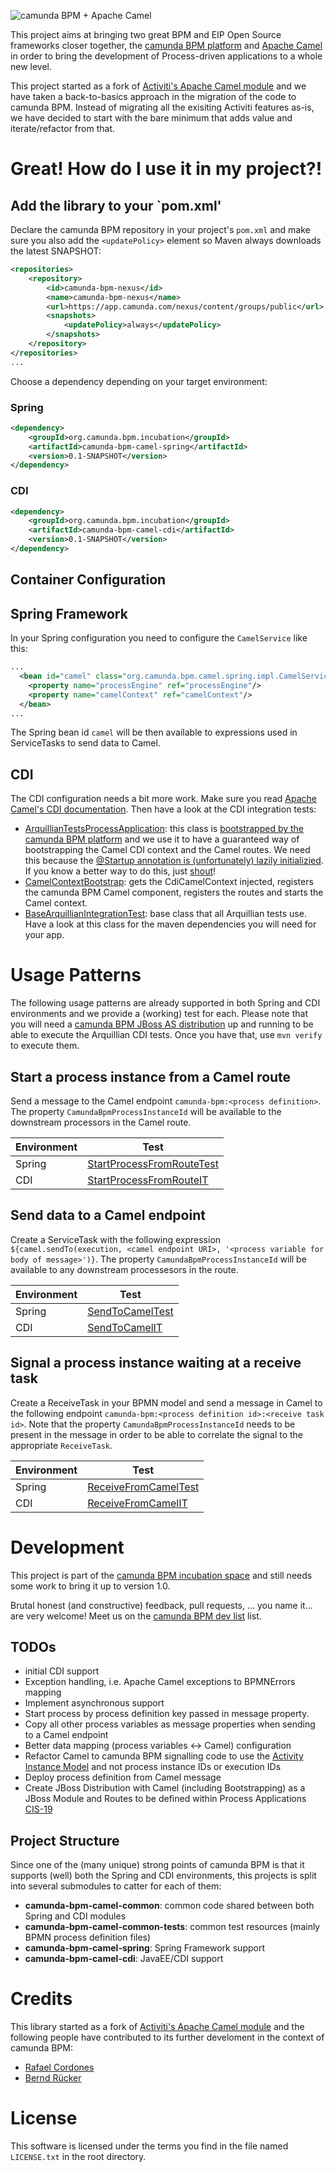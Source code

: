 ![camunda BPM + Apache Camel][1]

This project aims at bringing two great BPM and EIP Open Source frameworks closer together, the [camunda BPM platform](http://camunda.org) and [Apache Camel](http://camel.camunda.org) in order to bring the development of Process-driven  applications to a whole new level.

This project started as a fork of [Activiti's Apache Camel module](https://github.com/Activiti/Activiti/tree/master/modules/activiti-camel) and we have taken a back-to-basics approach in the migration of the code to camunda BPM. Instead of migrating all the exisiting Activiti features as-is, we have decided to start with the bare minimum that adds value and iterate/refactor from that.

# Great! How do I use it in my project?!

## Add the library to your `pom.xml'

Declare the camunda BPM repository in your project's `pom.xml` and make sure you also add the `<updatePolicy>` element so Maven always downloads the latest SNAPSHOT: 

```xml
<repositories>
	<repository>
		<id>camunda-bpm-nexus</id>
		<name>camunda-bpm-nexus</name>
		<url>https://app.camunda.com/nexus/content/groups/public</url>
		<snapshots>
			<updatePolicy>always</updatePolicy>
		</snapshots>
	</repository>
</repositories>
...
```

Choose a dependency depending on your target environment:

### Spring
```xml
<dependency>
    <groupId>org.camunda.bpm.incubation</groupId>
    <artifactId>camunda-bpm-camel-spring</artifactId>
    <version>0.1-SNAPSHOT</version>
</dependency>
```

### CDI
```xml
<dependency>
    <groupId>org.camunda.bpm.incubation</groupId>
    <artifactId>camunda-bpm-camel-cdi</artifactId>
    <version>0.1-SNAPSHOT</version>
</dependency>
```

## Container Configuration

## Spring Framework

In your Spring configuration you need to configure the `CamelService` like this:

```xml
...
  <bean id="camel" class="org.camunda.bpm.camel.spring.impl.CamelServiceImpl">
    <property name="processEngine" ref="processEngine"/>
    <property name="camelContext" ref="camelContext"/>
  </bean>
...
```

The Spring bean id `camel` will be then available to expressions used in ServiceTasks to send data to Camel.

## CDI

The CDI configuration needs a bit more work. Make sure you read [Apache Camel's CDI documentation](http://camel.apache.org/cdi.html). Then have a look at the CDI integration tests:

* [ArquillianTestsProcessApplication](https://github.com/camunda/camunda-bpm-camel/blob/master/camunda-bpm-camel-cdi/src/test/java/org/camunda/bpm/camel/cdi/ArquillianTestsProcessApplication.java): this class is [bootstrapped by the camunda BPM platform](http://docs.camunda.org/guides/user-guide/#the-ejb-process-application) and we use it to have a guaranteed way of bootstrapping the Camel CDI context and the Camel routes. We need this because the [@Startup annotation is (unfortunately) lazily initializied](http://rmannibucau.wordpress.com/2012/12/11/ensure-some-applicationscoped-beans-are-eagerly-initialized-with-javaee/). If you know a better way to do this, just [shout](https://groups.google.com/forum/?fromgroups#!forum/camunda-bpm-dev)!
* [CamelContextBootstrap](https://github.com/camunda/camunda-bpm-camel/blob/master/camunda-bpm-camel-cdi/src/test/java/org/camunda/bpm/camel/cdi/CamelContextBootstrap.java): gets the  CdiCamelContext injected, registers the camunda BPM Camel component, registers the routes and starts the Camel context.
* [BaseArquillianIntegrationTest](https://github.com/camunda/camunda-bpm-camel/blob/master/camunda-bpm-camel-cdi/src/test/java/org/camunda/bpm/camel/cdi/BaseArquillianIntegrationTest.java): base class that all Arquillian tests use. Have a look at this class for the maven dependencies you will need for your app.

# Usage Patterns

The following usage patterns are already supported in both Spring and CDI environments and we provide a (working) test for each. Please note that you will need a [camunda BPM JBoss AS distribution](http://camunda.org/download/) up and running to be able to execute the Arquillian CDI tests. Once you have that, use `mvn verify` to execute them.

## Start a process instance from a Camel route

Send a message to the Camel endpoint `camunda-bpm:<process definition>`. The property `CamundaBpmProcessInstanceId` will be available to the downstream processors in the Camel route. 

Environment | Test
--- | --- 
Spring | [StartProcessFromRouteTest](https://github.com/rafacm/camunda-bpm-camel/blob/master/camunda-bpm-camel-spring/src/test/java/org/camunda/bpm/camel/spring/StartProcessFromRouteTest.java) 
CDI | [StartProcessFromRouteIT](https://github.com/camunda/camunda-bpm-camel/blob/master/camunda-bpm-camel-cdi/src/test/java/org/camunda/bpm/camel/cdi/StartProcessFromRouteIT.java)


## Send data to a Camel endpoint

Create a ServiceTask with the following expression `${camel.sendTo(execution, <camel endpoint URI>, '<process variable for body of message>')}`. The property `CamundaBpmProcessInstanceId` will be available to any downstream processesors in the route.

Environment | Test
--- | --- 
Spring | [SendToCamelTest](https://github.com/rafacm/camunda-bpm-camel/blob/master/camunda-bpm-camel-spring/src/test/java/org/camunda/bpm/camel/spring/SendToCamelTest.java)
CDI | [SendToCamelIT](https://github.com/camunda/camunda-bpm-camel/blob/master/camunda-bpm-camel-cdi/src/test/java/org/camunda/bpm/camel/cdi/SendToCamelIT.java)


## Signal a process instance waiting at a receive task

Create a ReceiveTask in your BPMN model and send a message in Camel to the following endpoint `camunda-bpm:<process definition id>:<receive task id>`. Note that the property `CamundaBpmProcessInstanceId` needs to be present in the message in order to be able to correlate the signal to the appropriate `ReceiveTask`.

Environment | Test
--- | --- 
Spring | [ReceiveFromCamelTest](https://github.com/rafacm/camunda-bpm-camel/blob/master/camunda-bpm-camel-spring/src/test/java/org/camunda/bpm/camel/spring/ReceiveFromCamelTest.java)
CDI | [ReceiveFromCamelIT](https://github.com/camunda/camunda-bpm-camel/blob/master/camunda-bpm-camel-cdi/src/test/java/org/camunda/bpm/camel/cdi/ReceiveFromCamelIT.java)

# Development

This project is part of the [camunda BPM incubation space](https://github.com/camunda/camunda-bpm-incubation) and still needs some work to bring it up to version 1.0.

Brutal honest (and constructive) feedback, pull requests, ... you name it... are very welcome! Meet us on the [camunda BPM dev list](https://groups.google.com/forum/?fromgroups#!forum/camunda-bpm-dev) list.

## TODOs

- initial CDI support
- Exception handling, i.e. Apache Camel exceptions to BPMNErrors mapping
- Implement asynchronous support  
- Start process by process definition key passed in message property.
- Copy all other process variables as message properties when sending to a Camel endpoint
- Better data mapping (process variables <-> Camel) configuration
- Refactor Camel to camunda BPM signalling code to use the [Activity Instance Model](http://camundabpm.blogspot.de/2013/06/introducing-activity-instance-model-to.html) and not process instance IDs or execution IDs
- Deploy process definition from Camel message
- Create JBoss Distribution with Camel (including Bootstrapping) as a JBoss Module and Routes to be defined within Process Applications [CIS-19](https://app.camunda.com/jira/browse/CIS-19)

## Project Structure

Since one of the (many unique) strong points of camunda BPM is that it supports (well) both the Spring and CDI environments, this projects is split into several submodules to catter for each of them:

* **camunda-bpm-camel-common**: common code shared between both Spring and CDI modules
* **camunda-bpm-camel-common-tests**: common test resources (mainly BPMN process definition files)
* **camunda-bpm-camel-spring**: Spring Framework support
* **camunda-bpm-camel-cdi**: JavaEE/CDI support

# Credits

This library started as a fork of [Activiti's Apache Camel module](https://github.com/Activiti/Activiti/tree/master/modules/activiti-camel) and the following people have contributed to its further develoment in the context of camunda BPM:

* [Rafael Cordones](http://rafael.cordones.me/)
* [Bernd Rücker](http://camunda.org/community/team.html)

# License

This software is licensed under the terms you  find in the file named `LICENSE.txt` in the root directory.

[1]: http://rafael.cordones.me/assets/camunda-bpm-camel.png
